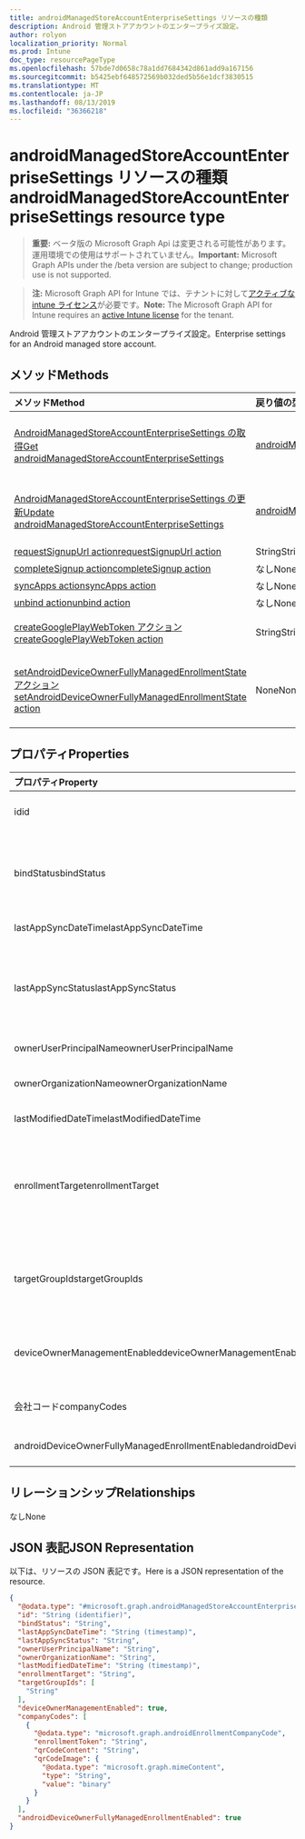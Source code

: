 ```yaml
---
title: androidManagedStoreAccountEnterpriseSettings リソースの種類
description: Android 管理ストアアカウントのエンタープライズ設定。
author: rolyon
localization_priority: Normal
ms.prod: Intune
doc_type: resourcePageType
ms.openlocfilehash: 57bde7d0658c78a1dd7684342d861add9a167156
ms.sourcegitcommit: b5425ebf648572569b032ded5b56e1dcf3830515
ms.translationtype: MT
ms.contentlocale: ja-JP
ms.lasthandoff: 08/13/2019
ms.locfileid: "36366218"
---
```

# <a name="androidmanagedstoreaccountenterprisesettings-resource-type"></a><span data-ttu-id="f2c73-103">androidManagedStoreAccountEnterpriseSettings リソースの種類</span><span class="sxs-lookup"><span data-stu-id="f2c73-103">androidManagedStoreAccountEnterpriseSettings resource type</span></span>

> <span data-ttu-id="f2c73-104">**重要:** ベータ版の Microsoft Graph Api は変更される可能性があります。運用環境での使用はサポートされていません。</span><span class="sxs-lookup"><span data-stu-id="f2c73-104">**Important:** Microsoft Graph APIs under the /beta version are subject to change; production use is not supported.</span></span>

> <span data-ttu-id="f2c73-105">**注:** Microsoft Graph API for Intune では、テナントに対して[アクティブな intune ライセンス](https://go.microsoft.com/fwlink/?linkid=839381)が必要です。</span><span class="sxs-lookup"><span data-stu-id="f2c73-105">**Note:** The Microsoft Graph API for Intune requires an [active Intune license](https://go.microsoft.com/fwlink/?linkid=839381) for the tenant.</span></span>

<span data-ttu-id="f2c73-106">Android 管理ストアアカウントのエンタープライズ設定。</span><span class="sxs-lookup"><span data-stu-id="f2c73-106">Enterprise settings for an Android managed store account.</span></span>

## <a name="methods"></a><span data-ttu-id="f2c73-107">メソッド</span><span class="sxs-lookup"><span data-stu-id="f2c73-107">Methods</span></span>
|<span data-ttu-id="f2c73-108">メソッド</span><span class="sxs-lookup"><span data-stu-id="f2c73-108">Method</span></span>|<span data-ttu-id="f2c73-109">戻り値の型</span><span class="sxs-lookup"><span data-stu-id="f2c73-109">Return Type</span></span>|<span data-ttu-id="f2c73-110">説明</span><span class="sxs-lookup"><span data-stu-id="f2c73-110">Description</span></span>|
|:---|:---|:---|
|[<span data-ttu-id="f2c73-111">AndroidManagedStoreAccountEnterpriseSettings の取得</span><span class="sxs-lookup"><span data-stu-id="f2c73-111">Get androidManagedStoreAccountEnterpriseSettings</span></span>](../api/intune-androidforwork-androidmanagedstoreaccountenterprisesettings-get.md)|[<span data-ttu-id="f2c73-112">androidManagedStoreAccountEnterpriseSettings</span><span class="sxs-lookup"><span data-stu-id="f2c73-112">androidManagedStoreAccountEnterpriseSettings</span></span>](../resources/intune-androidforwork-androidmanagedstoreaccountenterprisesettings.md)|<span data-ttu-id="f2c73-113">[Androidmanagedstoreaccountenterprisesettings](../resources/intune-androidforwork-androidmanagedstoreaccountenterprisesettings.md)オブジェクトのプロパティとリレーションシップを読み取ります。</span><span class="sxs-lookup"><span data-stu-id="f2c73-113">Read properties and relationships of the [androidManagedStoreAccountEnterpriseSettings](../resources/intune-androidforwork-androidmanagedstoreaccountenterprisesettings.md) object.</span></span>|
|[<span data-ttu-id="f2c73-114">AndroidManagedStoreAccountEnterpriseSettings の更新</span><span class="sxs-lookup"><span data-stu-id="f2c73-114">Update androidManagedStoreAccountEnterpriseSettings</span></span>](../api/intune-androidforwork-androidmanagedstoreaccountenterprisesettings-update.md)|[<span data-ttu-id="f2c73-115">androidManagedStoreAccountEnterpriseSettings</span><span class="sxs-lookup"><span data-stu-id="f2c73-115">androidManagedStoreAccountEnterpriseSettings</span></span>](../resources/intune-androidforwork-androidmanagedstoreaccountenterprisesettings.md)|<span data-ttu-id="f2c73-116">[Androidmanagedstoreaccountenterprisesettings](../resources/intune-androidforwork-androidmanagedstoreaccountenterprisesettings.md)オブジェクトのプロパティを更新します。</span><span class="sxs-lookup"><span data-stu-id="f2c73-116">Update the properties of a [androidManagedStoreAccountEnterpriseSettings](../resources/intune-androidforwork-androidmanagedstoreaccountenterprisesettings.md) object.</span></span>|
|[<span data-ttu-id="f2c73-117">requestSignupUrl action</span><span class="sxs-lookup"><span data-stu-id="f2c73-117">requestSignupUrl action</span></span>](../api/intune-androidforwork-androidmanagedstoreaccountenterprisesettings-requestsignupurl.md)|<span data-ttu-id="f2c73-118">String</span><span class="sxs-lookup"><span data-stu-id="f2c73-118">String</span></span>|<span data-ttu-id="f2c73-119">まだ文書化されていません</span><span class="sxs-lookup"><span data-stu-id="f2c73-119">Not yet documented</span></span>|
|[<span data-ttu-id="f2c73-120">completeSignup action</span><span class="sxs-lookup"><span data-stu-id="f2c73-120">completeSignup action</span></span>](../api/intune-androidforwork-androidmanagedstoreaccountenterprisesettings-completesignup.md)|<span data-ttu-id="f2c73-121">なし</span><span class="sxs-lookup"><span data-stu-id="f2c73-121">None</span></span>|<span data-ttu-id="f2c73-122">まだ文書化されていません</span><span class="sxs-lookup"><span data-stu-id="f2c73-122">Not yet documented</span></span>|
|[<span data-ttu-id="f2c73-123">syncApps action</span><span class="sxs-lookup"><span data-stu-id="f2c73-123">syncApps action</span></span>](../api/intune-androidforwork-androidmanagedstoreaccountenterprisesettings-syncapps.md)|<span data-ttu-id="f2c73-124">なし</span><span class="sxs-lookup"><span data-stu-id="f2c73-124">None</span></span>|<span data-ttu-id="f2c73-125">まだ文書化されていません</span><span class="sxs-lookup"><span data-stu-id="f2c73-125">Not yet documented</span></span>|
|[<span data-ttu-id="f2c73-126">unbind action</span><span class="sxs-lookup"><span data-stu-id="f2c73-126">unbind action</span></span>](../api/intune-androidforwork-androidmanagedstoreaccountenterprisesettings-unbind.md)|<span data-ttu-id="f2c73-127">なし</span><span class="sxs-lookup"><span data-stu-id="f2c73-127">None</span></span>|<span data-ttu-id="f2c73-128">まだ文書化されていません</span><span class="sxs-lookup"><span data-stu-id="f2c73-128">Not yet documented</span></span>|
|[<span data-ttu-id="f2c73-129">createGooglePlayWebToken アクション</span><span class="sxs-lookup"><span data-stu-id="f2c73-129">createGooglePlayWebToken action</span></span>](../api/intune-androidforwork-androidmanagedstoreaccountenterprisesettings-creategoogleplaywebtoken.md)|<span data-ttu-id="f2c73-130">String</span><span class="sxs-lookup"><span data-stu-id="f2c73-130">String</span></span>|<span data-ttu-id="f2c73-131">埋め込みコンポーネントで使用される web トークンを生成します。</span><span class="sxs-lookup"><span data-stu-id="f2c73-131">Generates a web token that is used in an embeddable component.</span></span>|
|[<span data-ttu-id="f2c73-132">setAndroidDeviceOwnerFullyManagedEnrollmentState アクション</span><span class="sxs-lookup"><span data-stu-id="f2c73-132">setAndroidDeviceOwnerFullyManagedEnrollmentState action</span></span>](../api/intune-androidforwork-androidmanagedstoreaccountenterprisesettings-setandroiddeviceownerfullymanagedenrollmentstate.md)|<span data-ttu-id="f2c73-133">None</span><span class="sxs-lookup"><span data-stu-id="f2c73-133">None</span></span>|<span data-ttu-id="f2c73-134">AndroidManagedStoreAccountEnterpriseSettings AndroidDeviceOwnerFullyManagedEnrollmentEnabled を指定された値に設定します。</span><span class="sxs-lookup"><span data-stu-id="f2c73-134">Sets the AndroidManagedStoreAccountEnterpriseSettings AndroidDeviceOwnerFullyManagedEnrollmentEnabled to the given value.</span></span>|

## <a name="properties"></a><span data-ttu-id="f2c73-135">プロパティ</span><span class="sxs-lookup"><span data-stu-id="f2c73-135">Properties</span></span>
|<span data-ttu-id="f2c73-136">プロパティ</span><span class="sxs-lookup"><span data-stu-id="f2c73-136">Property</span></span>|<span data-ttu-id="f2c73-137">型</span><span class="sxs-lookup"><span data-stu-id="f2c73-137">Type</span></span>|<span data-ttu-id="f2c73-138">説明</span><span class="sxs-lookup"><span data-stu-id="f2c73-138">Description</span></span>|
|:---|:---|:---|
|<span data-ttu-id="f2c73-139">id</span><span class="sxs-lookup"><span data-stu-id="f2c73-139">id</span></span>|<span data-ttu-id="f2c73-140">String</span><span class="sxs-lookup"><span data-stu-id="f2c73-140">String</span></span>|<span data-ttu-id="f2c73-141">Android ストアアカウントのエンタープライズ設定識別子</span><span class="sxs-lookup"><span data-stu-id="f2c73-141">The Android store account enterprise settings identifier</span></span>|
|<span data-ttu-id="f2c73-142">bindStatus</span><span class="sxs-lookup"><span data-stu-id="f2c73-142">bindStatus</span></span>|[<span data-ttu-id="f2c73-143">androidManagedStoreAccountBindStatus</span><span class="sxs-lookup"><span data-stu-id="f2c73-143">androidManagedStoreAccountBindStatus</span></span>](../resources/intune-androidforwork-androidmanagedstoreaccountbindstatus.md)|<span data-ttu-id="f2c73-144">Google EMM API を使用して、テナントの状態をバインドします。</span><span class="sxs-lookup"><span data-stu-id="f2c73-144">Bind status of the tenant with the Google EMM API.</span></span> <span data-ttu-id="f2c73-145">使用可能な値は、`notBound`、`bound`、`boundAndValidated`、`unbinding` です。</span><span class="sxs-lookup"><span data-stu-id="f2c73-145">Possible values are: `notBound`, `bound`, `boundAndValidated`, `unbinding`.</span></span>|
|<span data-ttu-id="f2c73-146">lastAppSyncDateTime</span><span class="sxs-lookup"><span data-stu-id="f2c73-146">lastAppSyncDateTime</span></span>|<span data-ttu-id="f2c73-147">DateTimeOffset</span><span class="sxs-lookup"><span data-stu-id="f2c73-147">DateTimeOffset</span></span>|<span data-ttu-id="f2c73-148">アプリ同期の最終完了時刻</span><span class="sxs-lookup"><span data-stu-id="f2c73-148">Last completion time for app sync</span></span>|
|<span data-ttu-id="f2c73-149">lastAppSyncStatus</span><span class="sxs-lookup"><span data-stu-id="f2c73-149">lastAppSyncStatus</span></span>|[<span data-ttu-id="f2c73-150">androidManagedStoreAccountAppSyncStatus</span><span class="sxs-lookup"><span data-stu-id="f2c73-150">androidManagedStoreAccountAppSyncStatus</span></span>](../resources/intune-androidforwork-androidmanagedstoreaccountappsyncstatus.md)|<span data-ttu-id="f2c73-151">最後のアプリケーションの同期結果。</span><span class="sxs-lookup"><span data-stu-id="f2c73-151">Last application sync result.</span></span> <span data-ttu-id="f2c73-152">使用可能な値: `success`、`credentialsNotValid`、`androidForWorkApiError`、`managementServiceError`、`unknownError`、`none`。</span><span class="sxs-lookup"><span data-stu-id="f2c73-152">Possible values are: `success`, `credentialsNotValid`, `androidForWorkApiError`, `managementServiceError`, `unknownError`, `none`.</span></span>|
|<span data-ttu-id="f2c73-153">ownerUserPrincipalName</span><span class="sxs-lookup"><span data-stu-id="f2c73-153">ownerUserPrincipalName</span></span>|<span data-ttu-id="f2c73-154">String</span><span class="sxs-lookup"><span data-stu-id="f2c73-154">String</span></span>|<span data-ttu-id="f2c73-155">エンタープライズを作成した所有者の UPN</span><span class="sxs-lookup"><span data-stu-id="f2c73-155">Owner UPN that created the enterprise</span></span>|
|<span data-ttu-id="f2c73-156">ownerOrganizationName</span><span class="sxs-lookup"><span data-stu-id="f2c73-156">ownerOrganizationName</span></span>|<span data-ttu-id="f2c73-157">String</span><span class="sxs-lookup"><span data-stu-id="f2c73-157">String</span></span>|<span data-ttu-id="f2c73-158">Android Enterprise のオンボード時に使用される組織名</span><span class="sxs-lookup"><span data-stu-id="f2c73-158">Organization name used when onboarding Android Enterprise</span></span>|
|<span data-ttu-id="f2c73-159">lastModifiedDateTime</span><span class="sxs-lookup"><span data-stu-id="f2c73-159">lastModifiedDateTime</span></span>|<span data-ttu-id="f2c73-160">DateTimeOffset</span><span class="sxs-lookup"><span data-stu-id="f2c73-160">DateTimeOffset</span></span>|<span data-ttu-id="f2c73-161">Android エンタープライズ設定の最終変更時刻</span><span class="sxs-lookup"><span data-stu-id="f2c73-161">Last modification time for Android enterprise settings</span></span>|
|<span data-ttu-id="f2c73-162">enrollmentTarget</span><span class="sxs-lookup"><span data-stu-id="f2c73-162">enrollmentTarget</span></span>|[<span data-ttu-id="f2c73-163">androidManagedStoreAccountEnrollmentTarget</span><span class="sxs-lookup"><span data-stu-id="f2c73-163">androidManagedStoreAccountEnrollmentTarget</span></span>](../resources/intune-androidforwork-androidmanagedstoreaccountenrollmenttarget.md)|<span data-ttu-id="f2c73-164">Android エンタープライズデバイス管理にデバイスを登録できるユーザーを示します。</span><span class="sxs-lookup"><span data-stu-id="f2c73-164">Indicates which users can enroll devices in Android Enterprise device management.</span></span> <span data-ttu-id="f2c73-165">使用可能な値は、`none`、`all`、`targeted`、`targetedAsEnrollmentRestrictions` です。</span><span class="sxs-lookup"><span data-stu-id="f2c73-165">Possible values are: `none`, `all`, `targeted`, `targetedAsEnrollmentRestrictions`.</span></span>|
|<span data-ttu-id="f2c73-166">targetGroupIds</span><span class="sxs-lookup"><span data-stu-id="f2c73-166">targetGroupIds</span></span>|<span data-ttu-id="f2c73-167">String コレクション</span><span class="sxs-lookup"><span data-stu-id="f2c73-167">String collection</span></span>|<span data-ttu-id="f2c73-168">enrollmentTarget が「Targeted」に設定されている場合、どの AAD グループが Android for Work デバイス管理にデバイスを登録できるかを指定します。</span><span class="sxs-lookup"><span data-stu-id="f2c73-168">Specifies which AAD groups can enroll devices in Android for Work device management if enrollmentTarget is set to 'Targeted'</span></span>|
|<span data-ttu-id="f2c73-169">deviceOwnerManagementEnabled</span><span class="sxs-lookup"><span data-stu-id="f2c73-169">deviceOwnerManagementEnabled</span></span>|<span data-ttu-id="f2c73-170">Boolean</span><span class="sxs-lookup"><span data-stu-id="f2c73-170">Boolean</span></span>|<span data-ttu-id="f2c73-171">CloudDPC を使用した Android デバイス所有者の管理に、このアカウントが flighting になるかどうかを示します。</span><span class="sxs-lookup"><span data-stu-id="f2c73-171">Indicates if this account is flighting for Android Device Owner Management with CloudDPC.</span></span>|
|<span data-ttu-id="f2c73-172">会社コード</span><span class="sxs-lookup"><span data-stu-id="f2c73-172">companyCodes</span></span>|<span data-ttu-id="f2c73-173">[androidEnrollmentCompanyCode](../resources/intune-androidforwork-androidenrollmentcompanycode.md)コレクション</span><span class="sxs-lookup"><span data-stu-id="f2c73-173">[androidEnrollmentCompanyCode](../resources/intune-androidforwork-androidenrollmentcompanycode.md) collection</span></span>|<span data-ttu-id="f2c73-174">AndroidManagedStoreAccountEnterpriseSettings の会社コード</span><span class="sxs-lookup"><span data-stu-id="f2c73-174">Company codes for AndroidManagedStoreAccountEnterpriseSettings</span></span>|
|<span data-ttu-id="f2c73-175">androidDeviceOwnerFullyManagedEnrollmentEnabled</span><span class="sxs-lookup"><span data-stu-id="f2c73-175">androidDeviceOwnerFullyManagedEnrollmentEnabled</span></span>|<span data-ttu-id="f2c73-176">Boolean</span><span class="sxs-lookup"><span data-stu-id="f2c73-176">Boolean</span></span>|<span data-ttu-id="f2c73-177">AndroidManagedStoreAccountEnterpriseSettings の会社コード</span><span class="sxs-lookup"><span data-stu-id="f2c73-177">Company codes for AndroidManagedStoreAccountEnterpriseSettings</span></span>|

## <a name="relationships"></a><span data-ttu-id="f2c73-178">リレーションシップ</span><span class="sxs-lookup"><span data-stu-id="f2c73-178">Relationships</span></span>
<span data-ttu-id="f2c73-179">なし</span><span class="sxs-lookup"><span data-stu-id="f2c73-179">None</span></span>

## <a name="json-representation"></a><span data-ttu-id="f2c73-180">JSON 表記</span><span class="sxs-lookup"><span data-stu-id="f2c73-180">JSON Representation</span></span>
<span data-ttu-id="f2c73-181">以下は、リソースの JSON 表記です。</span><span class="sxs-lookup"><span data-stu-id="f2c73-181">Here is a JSON representation of the resource.</span></span>
<!-- {
  "blockType": "resource",
  "keyProperty": "id",
  "@odata.type": "microsoft.graph.androidManagedStoreAccountEnterpriseSettings"
}
-->
``` json
{
  "@odata.type": "#microsoft.graph.androidManagedStoreAccountEnterpriseSettings",
  "id": "String (identifier)",
  "bindStatus": "String",
  "lastAppSyncDateTime": "String (timestamp)",
  "lastAppSyncStatus": "String",
  "ownerUserPrincipalName": "String",
  "ownerOrganizationName": "String",
  "lastModifiedDateTime": "String (timestamp)",
  "enrollmentTarget": "String",
  "targetGroupIds": [
    "String"
  ],
  "deviceOwnerManagementEnabled": true,
  "companyCodes": [
    {
      "@odata.type": "microsoft.graph.androidEnrollmentCompanyCode",
      "enrollmentToken": "String",
      "qrCodeContent": "String",
      "qrCodeImage": {
        "@odata.type": "microsoft.graph.mimeContent",
        "type": "String",
        "value": "binary"
      }
    }
  ],
  "androidDeviceOwnerFullyManagedEnrollmentEnabled": true
}
```



